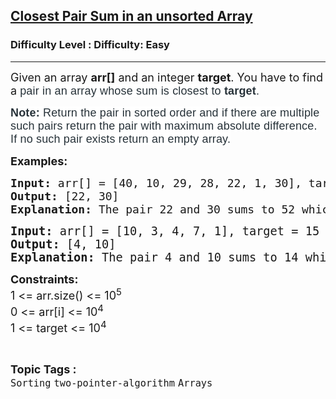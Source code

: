 <h2><a href="https://www.geeksforgeeks.org/problems/closest-pair-sum-in-an-unsorted-array/1?itm_source=geeksforgeeks&itm_medium=article&itm_campaign=practice_card">Closest Pair Sum in an unsorted Array</a></h2><h3>Difficulty Level : Difficulty: Easy</h3><hr><div class="problems_problem_content__Xm_eO"><p><span style="font-size: 18px;">Given an array&nbsp;<strong>arr[]</strong>&nbsp;and an integer&nbsp;<strong>target</strong>.&nbsp;</span><span style="font-size: 18px;">You have to find a&nbsp;</span><span style="background-color: #ffffff; color: #273239; font-family: Nunito, sans-serif; font-size: 18px; letter-spacing: 0.162px; text-align: justify;">pair in an array whose sum is closest to&nbsp;<strong>target</strong>.</span></p>
<p><strong><span style="background-color: #ffffff; color: #273239; font-family: Nunito, sans-serif; font-size: 18px; letter-spacing: 0.162px; text-align: justify;">Note:&nbsp;</span></strong><span style="background-color: #ffffff; color: #273239; font-family: Nunito, sans-serif; font-size: 18px; letter-spacing: 0.162px; text-align: justify;">Return the pair in sorted order and i</span><span style="background-color: #ffffff; color: #273239; font-family: Nunito, sans-serif; font-size: 18px; letter-spacing: 0.162px;">f there are multiple such pairs return the pair with maximum absolute difference. If no such pair exists return an empty array.</span></p>
<p><strong style="font-size: 18px;">Examples:</strong></p>
<pre><span style="font-size: 18px;"><strong>Input: </strong></span><span style="font-size: 18px;">arr[] = [40, 10, 29, 28, 22, 1, 30], target = 54 </span><span style="font-size: 18px;">
<strong>Output: </strong>[22, 30]<strong>
Explanation: </strong></span><span style="font-size: 18px;">The pair 22 and 30 sums to 52 which is the closest sum to 54.</span></pre>
<pre><span style="font-size: 14pt;"><strong>Input: </strong>arr[] = [10, 3, 4, 7, 1], target = 15 
<strong>Output: </strong>[4, 10]<strong>
Explanation: </strong></span><span style="font-size: 18.6667px;">The pair 4 and 10 sums to 14 which is the closest sum to 15.</span></pre>
<p><span style="font-size: 18px;"><strong>Constraints:<br></strong>1 &lt;= arr.size() &lt;= 10<sup>5</sup><strong><br></strong></span><span style="font-size: 18px;">0 &lt;= arr[i]&nbsp;</span><span style="font-size: 18px;">&lt;= 10<sup>4</sup></span><span style="font-size: 18px;"><br></span><span style="font-size: 18px;">1 &lt;= target &lt;= 10<sup>4</sup></span></p></div><br><p><span style=font-size:18px><strong>Topic Tags : </strong><br><code>Sorting</code>&nbsp;<code>two-pointer-algorithm</code>&nbsp;<code>Arrays</code>&nbsp;